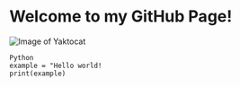 # <h1>Welcome to my GitHub Page! </h1>

![Image of Yaktocat](https://octodex.github.com/images/yaktocat.png)

```
Python
example = "Hello world!
print(example)
```
